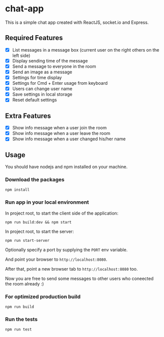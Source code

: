 # chat-app

This is a simple chat app created with ReactJS, socket.io and Express.

## Required Features

- [x] List messages in a message box (current user on the right others on the left side)
- [x] Display sending time of the message
- [x] Send a message to everyone in the room
- [x] Send an image as a message
- [x] Settings for time display
- [x] Settings for Cmd + Enter usage from keyboard
- [x] Users can change user name
- [x] Save settings in local storage
- [x] Reset default settings

## Extra Features

- [x] Show info message when a user join the room 
- [x] Show info message when a user leave the room
- [x] Show info message when a user changed his/her name

## Usage

You should have nodejs and npm installed on your machine.

### Download the packages

```
npm install
```

### Run app in your local environment

In project root, to start the client side of the application:

```
npm run build:dev && npm start
```

In project root, to start the server:

```
npm run start-server
```
Optionally specify a port by supplying the `PORT` env variable.

And point your browser to `http://localhost:8080`.

After that, point a new browser tab to `http://localhost:8080` too.

Now you are free to send some messages to other users who coneected the room already :)

### For optimized production build

```
npm run build
```

### Run the tests

```
npm run test
```
